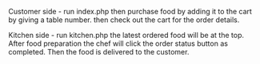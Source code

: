 Customer side - run index.php
then purchase food by adding it to the cart by giving a table number.
then check out the cart for the order details.

Kitchen side - run kitchen.php
the latest ordered food will be at the top. After food preparation the chef will click the order status button as completed. Then the food is delivered to the customer.
